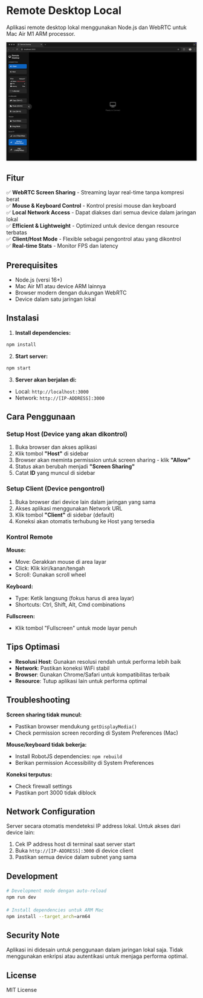 # Remote Desktop Local

Aplikasi remote desktop lokal menggunakan Node.js dan WebRTC untuk Mac Air M1 ARM processor.

![remote](https://github.com/rezapace/remotejs/blob/master/image.png?raw=true)


## Fitur

✅ **WebRTC Screen Sharing** - Streaming layar real-time tanpa kompresi berat  
✅ **Mouse & Keyboard Control** - Kontrol presisi mouse dan keyboard  
✅ **Local Network Access** - Dapat diakses dari semua device dalam jaringan lokal  
✅ **Efficient & Lightweight** - Optimized untuk device dengan resource terbatas  
✅ **Client/Host Mode** - Flexible sebagai pengontrol atau yang dikontrol  
✅ **Real-time Stats** - Monitor FPS dan latency  

## Prerequisites

- Node.js (versi 16+)
- Mac Air M1 atau device ARM lainnya
- Browser modern dengan dukungan WebRTC
- Device dalam satu jaringan lokal

## Instalasi

1. **Install dependencies:**
```bash
npm install
```

2. **Start server:**
```bash
npm start
```

3. **Server akan berjalan di:**
- Local: `http://localhost:3000`
- Network: `http://[IP-ADDRESS]:3000`

## Cara Penggunaan

### Setup Host (Device yang akan dikontrol)

1. Buka browser dan akses aplikasi
2. Klik tombol **"Host"** di sidebar
3. Browser akan meminta permission untuk screen sharing - klik **"Allow"**
4. Status akan berubah menjadi **"Screen Sharing"**
5. Catat **ID** yang muncul di sidebar

### Setup Client (Device pengontrol)

1. Buka browser dari device lain dalam jaringan yang sama
2. Akses aplikasi menggunakan Network URL
3. Klik tombol **"Client"** di sidebar (default)
4. Koneksi akan otomatis terhubung ke Host yang tersedia

### Kontrol Remote

**Mouse:**
- Move: Gerakkan mouse di area layar
- Click: Klik kiri/kanan/tengah
- Scroll: Gunakan scroll wheel

**Keyboard:**
- Type: Ketik langsung (fokus harus di area layar)
- Shortcuts: Ctrl, Shift, Alt, Cmd combinations

**Fullscreen:**
- Klik tombol "Fullscreen" untuk mode layar penuh

## Tips Optimasi

- **Resolusi Host**: Gunakan resolusi rendah untuk performa lebih baik
- **Network**: Pastikan koneksi WiFi stabil
- **Browser**: Gunakan Chrome/Safari untuk kompatibilitas terbaik
- **Resource**: Tutup aplikasi lain untuk performa optimal

## Troubleshooting

**Screen sharing tidak muncul:**
- Pastikan browser mendukung `getDisplayMedia()`
- Check permission screen recording di System Preferences (Mac)

**Mouse/keyboard tidak bekerja:**
- Install RobotJS dependencies: `npm rebuild`
- Berikan permission Accessibility di System Preferences

**Koneksi terputus:**
- Check firewall settings
- Pastikan port 3000 tidak diblock

## Network Configuration

Server secara otomatis mendeteksi IP address lokal. Untuk akses dari device lain:

1. Cek IP address host di terminal saat server start
2. Buka `http://[IP-ADDRESS]:3000` di device client
3. Pastikan semua device dalam subnet yang sama

## Development

```bash
# Development mode dengan auto-reload
npm run dev

# Install dependencies untuk ARM Mac
npm install --target_arch=arm64
```

## Security Note

Aplikasi ini didesain untuk penggunaan dalam jaringan lokal saja. Tidak menggunakan enkripsi atau autentikasi untuk menjaga performa optimal.

## License

MIT License 
